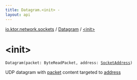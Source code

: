 ```yaml
---
title: Datagram.<init> - 
layout: api
---
```


<div class='api-docs-breadcrumbs'><a href="../index.html">io.ktor.network.sockets</a> / <a href="index.html">Datagram</a> / <a href="./-init-.html">&lt;init&gt;</a></div>

# &lt;init&gt;

<div class="signature"><code><span class="identifier">Datagram</span><span class="symbol">(</span><span class="parameterName" id="io.ktor.network.sockets.Datagram$<init>(kotlinx.io.core.ByteReadPacket, java.net.SocketAddress)/packet">packet</span><span class="symbol">:</span>&nbsp;<span class="identifier">ByteReadPacket</span><span class="symbol">, </span><span class="parameterName" id="io.ktor.network.sockets.Datagram$<init>(kotlinx.io.core.ByteReadPacket, java.net.SocketAddress)/address">address</span><span class="symbol">:</span>&nbsp;<a href="http://docs.oracle.com/javase/6/docs/api/java/net/SocketAddress.html"><span class="identifier">SocketAddress</span></a><span class="symbol">)</span></code></div>

UDP datagram with <a href="-init-.html#io.ktor.network.sockets.Datagram$<init>(kotlinx.io.core.ByteReadPacket, java.net.SocketAddress)/packet">packet</a> content targeted to <a href="-init-.html#io.ktor.network.sockets.Datagram$<init>(kotlinx.io.core.ByteReadPacket, java.net.SocketAddress)/address">address</a>

